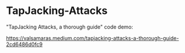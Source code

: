 # TapJacking-Attacks

"TapJacking Attacks, a thorough guide" code demo:

https://valsamaras.medium.com/tapjacking-attacks-a-thorough-guide-2cd6486d0fc9
